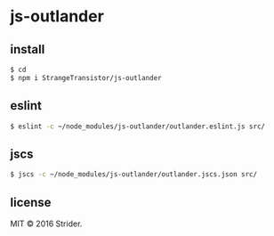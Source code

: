 # js-outlander
## install
```sh
$ cd
$ npm i StrangeTransistor/js-outlander
```

## eslint
```sh
$ eslint -c ~/node_modules/js-outlander/outlander.eslint.js src/
```

## jscs
```sh
$ jscs -c ~/node_modules/js-outlander/outlander.jscs.json src/
```

## license
MIT © 2016 Strider.
